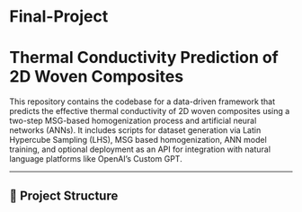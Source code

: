 # Final-Project

# Thermal Conductivity Prediction of 2D Woven Composites

This repository contains the codebase for a data-driven framework that predicts the effective thermal conductivity of 2D woven composites using a two-step MSG-based homogenization process and artificial neural networks (ANNs). It includes scripts for dataset generation via Latin Hypercube Sampling (LHS), MSG based homogenization, ANN model training, and optional deployment as an API for integration with natural language platforms like OpenAI’s Custom GPT.

---

## 📁 Project Structure


